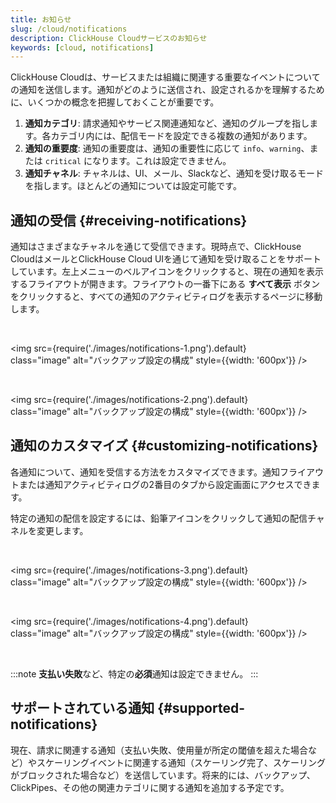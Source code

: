 ```yaml
---
title: お知らせ
slug: /cloud/notifications
description: ClickHouse Cloudサービスのお知らせ
keywords: [cloud, notifications]
---
```


ClickHouse Cloudは、サービスまたは組織に関連する重要なイベントについての通知を送信します。通知がどのように送信され、設定されるかを理解するために、いくつかの概念を把握しておくことが重要です。

1. **通知カテゴリ**: 請求通知やサービス関連通知など、通知のグループを指します。各カテゴリ内には、配信モードを設定できる複数の通知があります。
2. **通知の重要度**: 通知の重要度は、通知の重要性に応じて `info`、`warning`、または `critical` になります。これは設定できません。
3. **通知チャネル**: チャネルは、UI、メール、Slackなど、通知を受け取るモードを指します。ほとんどの通知については設定可能です。

## 通知の受信 {#receiving-notifications}

通知はさまざまなチャネルを通じて受信できます。現時点で、ClickHouse CloudはメールとClickHouse Cloud UIを通じて通知を受け取ることをサポートしています。左上メニューのベルアイコンをクリックすると、現在の通知を表示するフライアウトが開きます。フライアウトの一番下にある **すべて表示** ボタンをクリックすると、すべての通知のアクティビティログを表示するページに移動します。

<br />

<img src={require('./images/notifications-1.png').default}    
  class="image"
  alt="バックアップ設定の構成"
  style={{width: '600px'}} />

<br />

<img src={require('./images/notifications-2.png').default}    
  class="image"
  alt="バックアップ設定の構成"
  style={{width: '600px'}} />

## 通知のカスタマイズ {#customizing-notifications}

各通知について、通知を受信する方法をカスタマイズできます。通知フライアウトまたは通知アクティビティログの2番目のタブから設定画面にアクセスできます。

特定の通知の配信を設定するには、鉛筆アイコンをクリックして通知の配信チャネルを変更します。  

<br />

<img src={require('./images/notifications-3.png').default}    
  class="image"
  alt="バックアップ設定の構成"
  style={{width: '600px'}} />

<br />

<img src={require('./images/notifications-4.png').default}    
  class="image"
  alt="バックアップ設定の構成"
  style={{width: '600px'}} />

<br />

:::note
**支払い失敗**など、特定の**必須**通知は設定できません。
:::

## サポートされている通知 {#supported-notifications}

現在、請求に関連する通知（支払い失敗、使用量が所定の閾値を超えた場合など）やスケーリングイベントに関連する通知（スケーリング完了、スケーリングがブロックされた場合など）を送信しています。将来的には、バックアップ、ClickPipes、その他の関連カテゴリに関する通知を追加する予定です。
